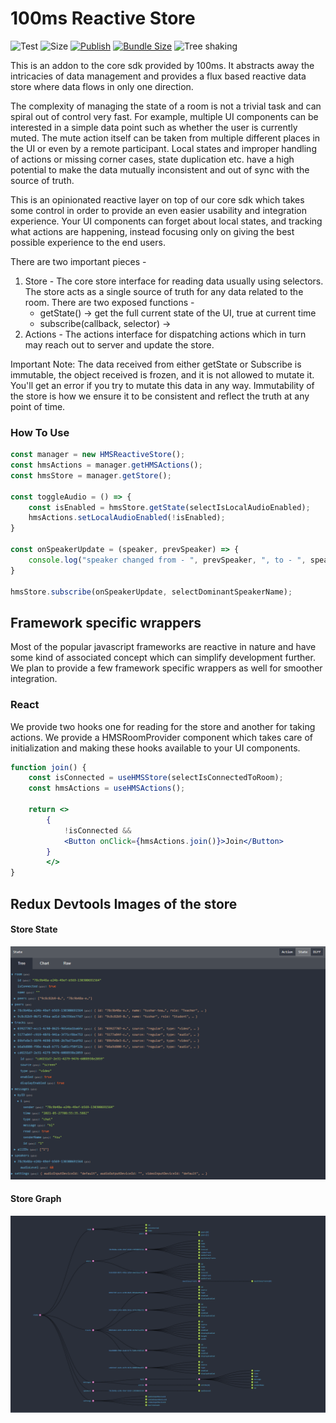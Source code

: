 # 100ms Reactive Store

![Test](https://github.com/100mslive/hms-video-store/actions/workflows/main.yaml/badge.svg)
![Size](https://github.com/100mslive/hms-video-store/actions/workflows/size.yml/badge.svg)
[![Publish](https://github.com/100mslive/hms-video-store/actions/workflows/npm-publish.yml/badge.svg)](https://www.npmjs.com/package/@100mslive/hms-video-store)
[![Bundle Size](https://badgen.net/bundlephobia/minzip/@100mslive/hms-video-store)](https://bundlephobia.com/result?p=@100mslive/hms-video-store)
![Tree shaking](https://badgen.net/bundlephobia/tree-shaking/@100mslive/hms-video-store)

This is an addon to the core sdk provided by 100ms. It abstracts away the
intricacies of data management and provides
a flux based reactive data store where data flows in only one direction.

The complexity of managing the state of a room is not a trivial task
and can spiral out of control very fast. For example, multiple UI components can be interested in a
simple data point such as whether the user is currently muted. The mute action
itself can be taken from multiple different places in the UI or even by a remote
participant. Local states and improper handling of actions or missing corner cases, 
state duplication etc. have a high potential to make the data mutually inconsistent 
and out of sync with the source of truth.

This is an opinionated reactive layer on top of our core sdk which takes some
control in order to provide an even easier usability and integration experience.
Your UI components can forget about local states, and tracking what actions are happening,
instead focusing only on giving the best possible experience to the end users.

There are two important pieces - 
1. Store - The core store interface for reading data usually using selectors. The store
   acts as a single source of truth for any data related to the room. There are two exposed
   functions - 
    * getState() -> get the full current state of the UI, true at current time
    * subscribe(callback, selector) -> 
2. Actions - The actions interface for dispatching actions which in turn may reach
    out to server and update the store.
   
Important Note: The data received from either getState or Subscribe is immutable, the 
object received is frozen, and it is not allowed to mutate it. You'll get an error
if you try to mutate this data in any way. Immutability of the store is how we ensure
it to be consistent and reflect the truth at any point of time.

### How To Use

```js
const manager = new HMSReactiveStore();
const hmsActions = manager.getHMSActions();
const hmsStore = manager.getStore();

const toggleAudio = () => {
    const isEnabled = hmsStore.getState(selectIsLocalAudioEnabled);
    hmsActions.setLocalAudioEnabled(!isEnabled);
}

const onSpeakerUpdate = (speaker, prevSpeaker) => {
    console.log("speaker changed from - ", prevSpeaker, ", to - ", speaker);
}

hmsStore.subscribe(onSpeakerUpdate, selectDominantSpeakerName);
```

## Framework specific wrappers

Most of the popular javascript frameworks are reactive in nature and have some
kind of associated concept which can simplify development further. We plan to
provide a few framework specific wrappers as well for smoother integration.

### React

We provide two hooks one for reading for the store and another for taking actions.
We provide a HMSRoomProvider component which takes care of initialization and
making these hooks available to your UI components.

```jsx
function join() {
    const isConnected = useHMSStore(selectIsConnectedToRoom);
    const hmsActions = useHMSActions();
    
    return <>
        {
            !isConnected && 
            <Button onClick={hmsActions.join()}>Join</Button>
        }
        </>
}
```


## Redux Devtools Images of the store

#### Store State
![Store State](images/store-state.png)

#### Store Graph
![Store State](images/store-graph.png)
